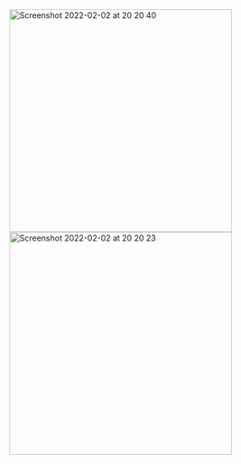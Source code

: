 <img width="394" alt="Screenshot 2022-02-02 at 20 20 40" src="https://user-images.githubusercontent.com/89366347/152144370-8f048a5d-801c-4ec8-9d50-428b557e51bd.png">

<img width="394" alt="Screenshot 2022-02-02 at 20 20 23" src="https://user-images.githubusercontent.com/89366347/152144336-0245dccc-18b7-4d86-8108-22bb24e9d0f5.png">
